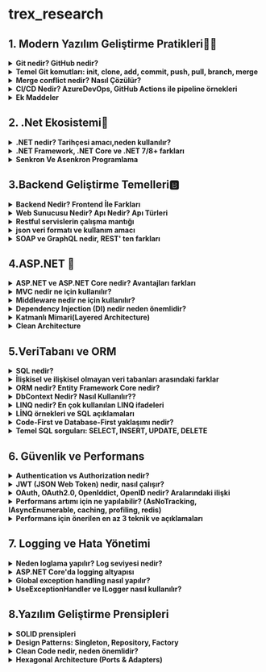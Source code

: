 # trex_research
## 1. Modern Yazılım Geliştirme Pratikleri🤷‍♂️

<details>
<summary><strong>Git nedir? GitHub nedir?<strong></summary>

* Git, yazılım geliştirmede kod değişikliklerini kaydeden ve yöneten bir versiyon kontrol sistemidir.  
* Kod üzerinde yapılan her değişiklik bir sürüm olarak saklanır.  
* Aynı proje üzerinde birden fazla kişinin çakışmadan çalışmasına olanak sağlar.  
* Geçmişte yapılan değişikliklere geri dönüp bakılabilir.  

---

* GitHub ise Git altyapısını kullanarak projelerin internet üzerinde tutulduğu bulut tabanlı bir platformdur.  
* Ekip çalışmasını kolaylaştırmak için issue (sorun takibi), pull request (kod katkısı), GitHub Actions (otomasyon) gibi araçlar sunar.  
* Açık kaynak projelerin paylaşımı için en çok kullanılan platformlardan biridir.  

</details>

<details>
<summary><strong>Temel Git komutları: init, clone, add, commit, push, pull, branch, merge<strong></summary>

* `git init` → Yeni bir Git deposu başlatır. ***Örnek*** = `O klasörde .git adında gizli bir klasör oluşur → bu klasör Git’in tüm geçmişi, ayarları ve sürüm kontrol bilgilerini saklar.`
* `git clone` → Var olan bir depoyu bilgisayarına indirir. ***Örnek*** = https://github.com/kullanici/proje.git 
* `git add` → Dosyaları commit için hazırlar.***Örnek*** = `git add index.html`
* `git commit` → Yapılan değişiklikleri kaydeder. ***Örnek*** = `git commit -m "Ana sayfa güncellendi`
* `git push` → Kaydedilen değişiklikleri uzak depoya gönderir. ***Örnek*** = `git push origin main`
* `git pull` → Uzak depodaki son değişiklikleri indirir. ***Örnek*** = `git pull origin main`
* `git branch` → Yeni bir dal (branch) oluşturur. ***Örnek*** = `git branch yeni-ozellik`
* `git merge` → Farklı dalları birleştirir. ***Örnek*** = `git merge yeni-ozellik`

</details>

<details>
<summary><strong>Merge conflict nedir? Nasıl Çözülür?<strong></summary>
  <br>
 Merge conflict, Git’te iki farklı dalda (branch) aynı dosyanın aynı kısmında farklı değişiklikler yapılınca ortaya çıkan çakışmadır.

Git, hangi değişikliğin geçerli olacağına otomatik karar veremez.

Bu yüzden kullanıcıya sorar: “Hangi değişikliği istiyorsun?”

Kısaca:

“İki kişi aynı yerde farklı şeyler yazdı, Git karıştı, sen karar ver!”
<br>

---

 <br>
 Merge Conflict Nasıl Çözülür?

1.Çatışan dosyayı açmak: Git, hangi dosyada çatışma olduğunu gösterir.

2.Değişiklikleri incelemek: Hangi değişikliğin kalacağını veya iki değişikliği birleştirip bir çözüm oluşturacağını seçersin.

3.Değişikliği kaydetmek ve bildir: Çatışmayı çözdükten sonra Git’e bu dosyanın artık hazır olduğunu bildirmek için commit yapılır.

---

</details>


<details>
<summary>CI/CD Nedir? AzureDevOps, GitHub Actions ile pipeline örnekleri</summary>
   <br>
CI/CD, yazılım geliştirme sürecinde otomasyon ve sürekli teslim sağlayan bir yaklaşımdır. İngilizce açılımı:

 <br>

***CI (Continuous Integration) → Sürekli Entegrasyon***

***CD (Continuous Delivery / Continuous Deployment) → Sürekli Teslim / Sürekli Yayın***

Kısaca, yazılımın daha hızlı, güvenli ve hatasız geliştirilmesini sağlayan yöntemdir.
<br>
<br>

---

***CI – Continuous Integration (Sürekli Entegrasyon)***

Geliştiriciler, yaptıkları değişiklikleri sıklıkla ortak koda (main branch) entegre eder.

Her entegrasyon otomatik olarak test edilir, böylece hatalar erken yakalanır.

Amaç: Kodun her zaman çalışır durumda olmasını sağlamak.

Örnek:
Birden fazla kişi aynı projede çalışıyor. Herkes kendi değişikliklerini sık sık ana koda ekliyor ve sistem otomatik olarak test ediyor. Böylece büyük bir hata oluşmadan önlem alınabiliyor.
<br>
<br>


---

***CD – Continuous Delivery / Deployment (Sürekli Teslim / Yayın)***

Continuous Delivery (Sürekli Teslim): Kod değişiklikleri testlerden geçtikten sonra her an yayına alınabilir hâle getirilir. Ama yayın manuel olabilir.

Continuous Deployment (Sürekli Yayın): Kod değişiklikleri testleri geçtikten sonra otomatik olarak canlıya çıkar.

Örnek:
Testleri geçen bir özellik, insan müdahalesi olmadan direkt kullanıcıya sunulabilir.
<br>
<br>

---

***CI/CD’nin Avantajları***

1.Hızlı geri bildirim: Hatalar erken bulunur.

2.Daha güvenli kod: Testler sürekli çalışır.

3.Hızlı teslim: Yeni özellikler ve düzeltmeler kullanıcıya çabuk ulaşır.

4.İnsan hatasını azaltır: Otomasyon sayesinde manuel hatalar azalır.
<br>


---


📌**Azure DevOps Pipeline Örneği**
 ```
name: Python CI/CD

# 1. Tetikleyici (Trigger)
on:
  push:
    branches: [ main ]       # main branch’e push olunca tetiklenir
  pull_request:
    branches: [ main ]       # Pull request açıldığında da tetiklenir

jobs:
  build-and-deploy:
    runs-on: ubuntu-latest    # 2. Hangi işletim sistemi üzerinde çalışacak

    steps:
    # 3. Repo kodunu çek
    - uses: actions/checkout@v3
      name: Step 1: Checkout code
      # Ne yapıyor: Repository’deki kodu pipeline ortamına kopyalar

    # 4. Python kurulumu
    - name: Step 2: Setup Python
      uses: actions/setup-python@v4
      with:
        python-version: '3.x'
      # Ne yapıyor: Pipeline ortamına Python 3.x kurar

    # 5. Bağımlılıkları yükleme
    - name: Step 3: Install dependencies
      run: pip install -r requirements.txt
      # Ne yapıyor: Projenin çalışması için gerekli kütüphaneleri yükler

    # 6. Testleri çalıştır
    - name: Step 4: Run tests
      run: pytest
      # Ne yapıyor: Kodun düzgün çalışıp çalışmadığını kontrol etmek için testleri çalıştırır (CI adımı)

    # 7. Deploy
    - name: Step 5: Deploy to server
      run: |
        scp -r ./app user@server:/var/www/app
        ssh user@server 'systemctl restart app'
      # Ne yapıyor: Testler başarılıysa kodu uzak sunucuya kopyalar ve uygulamayı restart eder (CD adımı)

```

🔑 Açıklama

* trigger → `Pipeline’ın hangi branch için çalışacağını belirler.`

* pool → `Build ajanını seçer (Linux, Windows veya macOS).`

* UseDotNet@2 → `İstenilen .NET SDK sürümünü indirir.`

* dotnet restore / build / test → `CI aşamaları.`

* dotnet publish → `Deploy edilebilir paket üretir.`

* PublishBuildArtifacts → `Bu paketi artifact olarak kaydeder, release pipeline’da kullanılabilir.`

---

📌**GitHub Actions Pipeline Örneği**
```
name: .NET CI/CD

on:
  push:
    branches: [ "main" ]   # main branch'e push olunca çalışır
  pull_request:
    branches: [ "main" ]   # PR açılınca da çalışır

jobs:
  build:
    runs-on: ubuntu-latest   # Çalışacağı ortam

    steps:
    - name: Checkout code
      uses: actions/checkout@v4   # Repo kodlarını indirir

    - name: Setup .NET
      uses: actions/setup-dotnet@v4
      with:
        dotnet-version: '8.0.x'   # .NET versiyonu

    - name: Restore dependencies
      run: dotnet restore

    - name: Build
      run: dotnet build --configuration Release --no-restore

    - name: Test
      run: dotnet test --no-build --verbosity normal

    - name: Publish
      run: dotnet publish -c Release -o ./publish

```

🔑 Açıklama

* on → `Pipeline’ın hangi durumlarda çalışacağını belirler (ör. push, pull request).`

* runs-on → `Build ortamı (ubuntu-latest, windows-latest, vs.).`

* actions/checkout → `GitHub reposundan kodları indirir.`

* actions/setup-dotnet → `İstediğin .NET SDK sürümünü kurar.`

* dotnet restore / build / test / publish → `CI/CD aşamaları.`
</details>


 <details>     
 
 <summary>Ek Maddeler</summary>
 
<br>  

**SDLC Aşamaları (Yazılım Geliştirme Yaşam Döngüsü)**

**Planlama (Planning)**

* Projenin amacı, kapsamı ve hedefleri belirlenir.

* Zaman, maliyet ve kaynak planlaması yapılır.

**Gereksinim Analizi (Requirement Analysis)**

* Kullanıcı ihtiyaçları toplanır.

* Fonksiyonel (ne yapacak) ve fonksiyonel olmayan (performans, güvenlik vb.) gereksinimler netleştirilir.

**Tasarım (Design)**

* Sistem mimarisi, veri tabanı ve arayüz tasarımı yapılır.

* Yüksek seviye (mimari) ve düşük seviye (detaylı) tasarım hazırlanır.

**Geliştirme (Implementation / Development)**

* Kodlama aşaması başlar.

* Takım üyeleri belirlenen tasarıma göre yazılımı geliştirir.

**Test (Testing / Verification)**

* Yazılım hatalara karşı test edilir.

* Birim testleri, entegrasyon testleri, sistem testleri ve kullanıcı kabul testleri yapılır.

**Dağıtım (Deployment)**

* Yazılım canlı ortama alınır.

* Kullanıcıların erişimine açılır.

**Bakım (Maintenance / Support)**

* Hatalar düzeltilir, güncellemeler yapılır.

* Yeni ihtiyaçlara göre sistem geliştirilir.
  
**Metodolojiler** Ⓜ️

Agile → Esnek, hızlı geri bildirim.

Scrum → Sprint (2-4 hafta), roller (PO, SM, Dev Team).

Kanban → İş akışı panosu (To Do → Doing → Done).


 </details>

 ## 2. .Net Ekosistemi🌁
 <details>

<summary><strong>.NET nedir? Tarihçesi amacı,neden kullanılır?<strong></summary>



**.NET Nedir?**

.NET, Microsoft tarafından geliştirilen, farklı platformlarda (Windows, Linux, macOS) çalışan uygulama geliştirme platformudur.

Web, masaüstü, mobil, oyun, IoT ve bulut uygulamaları geliştirmek için kullanılabilir.

C#, F#, VB.NET gibi dilleri destekler.

İçinde CLR (Common Language Runtime) adlı bir çalışma zamanı bulunur → bu sayede kodlar güvenli, hızlı ve yönetilebilir şekilde çalışır.

<hr>

**Tarihçesi**

2002: İlk kez .NET Framework 1.0 yayımlandı. Sadece Windows üzerinde çalışıyordu.

2016: Microsoft, .NET Core’u çıkardı → açık kaynak ve cross-platform oldu.

2020: .NET 5 yayımlandı → Framework ve Core birleşti. Artık sadece “.NET” olarak adlandırılıyor.

Günümüz: En güncel sürüm .NET 8 (LTS), performans ve platform desteği çok gelişmiş durumda.

<hr>

**Amacı**

Yazılım geliştirmeyi kolaylaştırmak,

Farklı cihaz ve platformlarda ortak bir yapı sağlamak,

Performanslı, güvenli ve ölçeklenebilir uygulamalar geliştirmeyi mümkün kılmak.

<hr>

**Neden Kullanılır?**

 Çapraz platform: Windows, Linux, macOS’ta çalışır.<br>
 Çok amaçlı: Web (ASP.NET), masaüstü (WPF, WinForms), mobil (.NET MAUI, Xamarin), oyun (Unity), bulut (Azure) gibi birçok alanda kullanılabilir.<br>
 Açık kaynak ve güçlü topluluk desteği var.<br>
 Yüksek performans ve güvenlik sağlar.<br>
 Düzenli olarak güncellenir, Microsoft ve açık kaynak topluluk tarafından desteklenir.<br>
</details>

  <details>

<summary><strong>.NET Framework, .NET Core ve .NET 7/8+ farkları<strong></summary>

<img width="1793" height="980" alt="3103b3d4-4683-4e3c-9dbf-8854276eac22" src="https://github.com/user-attachments/assets/610d3e75-a682-4eb4-bb24-608392d070f5" />
</details>
<details>

<summary><strong>Senkron Ve Asenkron Programlama<strong></summary>

<br>

## 💻Senkron Programlama Nedir:
- Senkron programlama, işlemlerin ardışık olarak yürütüldüğü programlama modelidir. Bir görev tamamlanmadan diğerine geçilmez; bu nedenle işlem sırası nettir ancak uzun süren işlemler tüm süreci yavaşlatabilir.



## Günlük Hayattan Benzetmeler:

- Sırada beklemek → Kasada bir müşteri işini bitirmeden diğerine geçilmez.

- Telefon görüşmesi → Karşı taraf konuşmayı bitirmeden sen konuşamazsın.


## 💻Senkron Python Örneği:
```
print("Dosya okunuyor...")
data = open("veri.txt").read()   # Bu işlem bitene kadar beklenir
print("Dosya okundu:", data)
```
## Artı/Eksi Yönleri:

- Kod Akışı Basittir. Takip etmesi kolaydır.
- Uzun süren işlemler(dosya okuma API çağrısı tüm süreci bloke eder).

<hr>

## 👨‍💻Asenkron Programlama Nedir:

- Asenkron programlama, işlemlerin eşzamanlı olarak yürütülmesine izin veren bir modeldir. Bir görev tamamlanana kadar diğerleri beklemek zorunda değildir; uzun süren işlemler arka planda devam ederken program diğer işlere geçebilir.

## Günlük Hayattan Benzetmeler

- Restoranda sipariş vermek → Garson siparişini alır, mutfağa iletir ve senin yemeğini beklemeden başka müşterilerle ilgilenir.

- Mesajlaşma uygulaması → Mesaj gönderilirken internet yavaş olsa bile uygulama donmaz, sen başka mesajlar yazabilirsin.


## 👨‍💻Asenkron Python Örneği:
```
import asyncio

async def islem():
    print("İşlem başladı...")
    await asyncio.sleep(2)   # 2 saniyelik bekleme (bloklamaz)
    print("İşlem bitti!")

async def main():
    await asyncio.gather(islem(), islem())  # İki işlem paralel yürür

asyncio.run(main())
```


## C#’ta Arrow Function (=>) İfadesi:

- C#’ta => ifadesi lambda expression (lambda ifadeleri) için kullanılır.


**1.Kısa Fonksiyon Yazımı**
- Normal metod tanımlarına göre çok daha kısa ve okunabilir fonksiyonlar yazmayı sağlar.
- Örn:
 ```
- Func<int, int> kare = x => x * x;
```


**2.Anonim Fonksiyonlar**
  - İsmi olmayan, tek satırlık fonksiyonlar oluşturmak için kullanılır.
  - Event, delegate veya LINQ işlemlerinde sık kullanılır.

**3.LINQ Sorgularında Kullanımı**
  - Veri filtreleme, sıralama, seçim işlemlerinde pratik yazım sağlar.
  - Örn:
```
var ciftSayilar = sayilar.Where(x => x % 2 == 0);
```
  
**4.Expression-bodied Members (C# 6.0 ve sonrası)**

  - Property, metod veya constructor’larda tek satırlık gövde tanımı yapılabilir.
  - Örn:
```
public string Name { get; set; }
public override string ToString() => $"Name: {Name}";
```

**5.Okunabilirlik ve Modern Syntax**

  - Kodun daha az satırla yazılmasını ve daha temiz görünmesini sağlar.
  - Geleneksel anonim metod yazımına kıyasla daha derli toplu bir alternatiftir.
</details>

## 3.Backend Geliştirme Temelleri🅱️

<details>
<summary><strong>Backend Nedir? Frontend İle Farkları<strong></summary>
  
<br>

**Backend Nedir?**
  - Backend, bir uygulamanın arka planda çalışan kısmıdır. Kullanıcının doğrudan görmediği, ama uygulamanın çalışmasını sağlayan veritabanı yönetimi, iş mantığı, API geliştirme, kimlik doğrulama gibi süreçleri içerir.

**Örnek:**
  - Bir e-ticaret sitesinde ürün siparişi verdiğinde, siparişin veritabanına kaydedilmesi, stok kontrolü yapılması ve ödeme işlemlerinin gerçekleşmesi backend tarafından yönetilir.


<hr>

**Frontend Nedir?**
  - Frontend, kullanıcının doğrudan etkileşimde bulunduğu kısımdır. Web sayfasının tasarımı, butonlar, formlar, yazılar, görseller ve kullanıcı deneyimi (UI/UX) frontend tarafından sağlanır.


 **Örnek:**
  - Aynı e-ticaret sitesinde ürünlerin listelenmesi, sepet butonu, ödeme formu ve sipariş onay ekranı frontend’in işidir.

**🔄 Backend ve Frontend Farkları**

| Özellik            | Frontend                                   | Backend                                  |
|--------------------|--------------------------------------------|------------------------------------------|
| Kullanıcı ile İlişki | Doğrudan kullanıcının gördüğü arayüz      | Kullanıcının görmediği iş mantığı         |
| Teknolojiler       | HTML, CSS, JavaScript, React, Angular      | C#, Java, Python, Node.js, SQL            |
| Görev              | Görsellik, kullanıcı etkileşimi            | Veri işleme, API, güvenlik, mantık        |
| Örnek              | “Sepete Ekle” butonunun görünümü           | “Sepete Ekle” isteğinin veritabanına kaydı |

</details>

<details>
<summary><strong>Web Sunucusu Nedir? Apı Nedir? Apı Türleri<strong></summary>

<br>

## Web Sunucusu Nedir?
  - Web sunucusu, internet üzerinden gelen HTTP/HTTPS isteklerini alan ve bu isteklere karşılık web sayfaları veya veri gönderen bir yazılım veya donanımdır.


**Kısaca:**

   - Tarayıcı (frontend) bir istekte bulunur.
   - Web sunucusu (backend) isteği alır.
   - İlgili dosyayı veya veriyi tarayıcıya geri gönderir.

**Örnekler:**

  - Apache, Nginx, Microsoft IIS
  - Node.js ile yazılmış Express sunucusu

**Önemli Noktalar:**
  - Web sunucuları sadece statik dosya gönderebilir (HTML, CSS, JS) veya dinamik içerik üretebilir (PHP, Node.js, Python).
  - Backend ile birlikte çalışarak veri tabanından veri çekip kullanıcıya sunabilir.
  - Güvenlik, performans ve erişilebilirlik açısından kritik rol oynar.

<hr>

## API Nedir?
  - API (Application Programming Interface / Uygulama Programlama Arayüzü), iki yazılımın birbiriyle iletişim kurmasını sağlayan bir köprüdür.


**Kısaca:**

   - Bir uygulama başka bir uygulamadan veri almak veya işlem yapmak isterse API kullanır.
   - API, hangi verilerin alınabileceğini, hangi işlemlerin yapılabileceğini standart bir şekilde belirtir.


**Örnekler:**

  - Twitter API → Tweet atma, okuma işlemleri
  - Google Maps API → Harita ve konum verisi alma
  - REST API → Web üzerinden veri alışverişi (JSON formatında)

**Önemli Noktalar:**
  - API, genellikle web sunucuları üzerinden çalışır.
  - Frontend ve backend arasındaki iletişimi sağlar.
  - Modern yazılım geliştirmede veri paylaşımı ve entegrasyon için çok önemlidir.

## API Türleri

1. **REST API**  
   - HTTP protokolü üzerinden çalışır.  
   - JSON veya XML ile veri gönderir/alır.  
   - Basit ve yaygın olarak kullanılır.  

2. **SOAP API**  
   - XML tabanlıdır.  
   - Daha katı kurallar ve güvenlik özellikleri vardır.  
   - Kurumsal sistemlerde sık kullanılır.  

3. **GraphQL API**  
   - Tek bir endpoint üzerinden ihtiyacınız olan veriyi seçerek almanızı sağlar.  
   - Daha esnek ve veri israfını önler.  

4. **WebSocket API**  
   - Sürekli bağlantı sağlar, gerçek zamanlı veri iletimi için kullanılır.  
   - Örn: Chat uygulamaları, canlı bildirimler.
  

## HTTP Nedir?

**HTTP (HyperText Transfer Protocol / HiperMetin Transfer Protokolü)**, web tarayıcıları ile web sunucuları arasında **veri alışverişini sağlayan protokoldür**.  
Kısaca, biz tarayıcıda bir siteyi açtığımızda veya bir API isteği gönderdiğimizde, bu iletişim HTTP üzerinden gerçekleşir.  

### Temel Özellikleri:
- **İsteğe Dayalı (Request-Response) Yapı:**  
  Tarayıcı veya başka bir istemci, sunucuya bir istekte bulunur (request). Sunucu da buna karşılık bir yanıt (response) döner.  
- **Stateless (Durumsuz) Protokol:**  
  Her HTTP isteği bağımsızdır. Sunucu, önceki istekleri hatırlamaz. Durum bilgisi gerekiyorsa, genellikle **çerez (cookie) veya token** kullanılır.  
- **Metin Tabanlıdır:**  
  HTTP mesajları kolay okunabilir metin formatındadır, bu da debug ve geliştirmeyi kolaylaştırır.


 ### HTTP Metodları:
HTTP ile hangi işlemi yapmak istediğimizi belirten bazı temel metodlar vardır:  
- **GET:** Sunucudan veri almak için kullanılır.  
- **POST:** Sunucuya veri göndermek için kullanılır.  
- **PUT:** Sunucudaki mevcut veriyi güncellemek için kullanılır.  
- **DELETE:** Sunucudaki veriyi silmek için kullanılır.  
- **PATCH:** Verinin sadece belirli bir kısmını güncellemek için kullanılır.



```http
# GET - Tüm kullanıcıları al
GET /users HTTP/1.1
Host: www.ornekapi.com

# POST - Yeni kullanıcı ekle
POST /users HTTP/1.1
Host: www.ornekapi.com
Content-Type: application/json

{
  "username": "emir",
  "age": 16
}

# PUT - Mevcut kullanıcıyı tamamen güncelle
PUT /users/2 HTTP/1.1
Host: www.ornekapi.com
Content-Type: application/json

{
  "username": "emir_ulgu",
  "age": 17
}

# PATCH - Kullanıcının sadece bir alanını güncelle
PATCH /users/2 HTTP/1.1
Host: www.ornekapi.com
Content-Type: application/json

{
  "age": 17
}

# DELETE - Kullanıcıyı sil
DELETE /users/2 HTTP/1.1
Host: www.ornekapi.com
```
</details>


<details>
<summary><strong>Restful servislerin çalışma mantığı<strong></summary>

## Restful Nedir
- RESTful, internet üzerinden veri alışverişi yapan servislerin bir standart ve düzeni
- Web siteleri veya uygulamalar veri almak/veri göndermek ister.
- RESTful servisler, bunu belirli kurallara göre yapar.
- Bu kurallara uyan servisler “RESTful” olarak adlandırılır.


### Çalışma Mantığı:

- **İstemci : kısaca kullanıcya hizmet verir ve veri gösterir işlem yapmaz sadece sunucuda olan veriyi kullanıcıya gösterrir. Web tarayıcısı, mobil uygulama veya başka bir servis olabilir. Örnek olarak Google,Firefox Mobil olarak ise IOS,Android örnek gösterilebilir. Sunucu değişse bile istemci sorunsuz çalışır**

- **Sunucu : Veriyi saklar işler ve istemciye kullanıcıya sunması için ayarlar iş mantığı ve veri yönetiminden sorumludur İstemci bir konuda veri istediğinde ona sunmakla görevli olandır Sunucu DB'den gerekli veriyi çeker ve kullanıcıya gösterir**

- **HTTP Çalışması : RESTful servislerde istemci ile sunucu arasındaki iletişim HTTP üzerinden olur bu yüzden HTTP çok önemli bir rol alır. İlk adım olarak istemci isteği oluşturur ardından URL belirlenir hangi kaynağa erişmek istediğini belirler HTTP metodu ne yapmak istediğini belirtir (GET,POST,DELETE,PUT) İkinci Adımda sunucu isteği alır ve yorumlar URL ve HTTP metoduna göre hangi kaynak olacağının hedefini belirler gerekirse DB'ye erişir veya iş mantığını çalıştırır Üçüncü Adımda ise sunucu reponse(yanıtı) gönderir Örn: HTTP statü kodu vs..**

- **DİPNOT : RESTful servisler stateless çalışır. Her HTTP isteği bağımsızdır, sunucu önceki isteği hatırlamaz. Yani Sunucu, istemcinin daha önce ne yaptığını bilmez; gerekli tüm bilgiyi her istekte istemci gönderir. HTTP isteği sunucuya "Ben bunu yapmak istiyorum." demesidir ancak Stateless sunucu öncekileri hatırlamaz her istek bağımsızdır**

</details>


<details>
<summary><strong>json veri formatı ve kullanım amacı<strong></summary>

## Json veri formatı nedir?

- JSON (JavaScript Object Notation), verileri düz metin olarak saklayan ve paylaşan bir formattır.
- İnsan tarafından okunabilir, bilgisayar tarafından kolay işlenebilir.
- Web uygulamaları, API’ler ve sunucular arasında veri alışverişi yapmak için sık kullanılır.

## Örnek Json:
```
{
  "id": 1,
  "username": "emir",
  "age": 16,
  "isStudent": true,
  "hobbies": ["yazılım", "futbol", "müzik"]
}
```
## Kullanım Alanları
- Web API’leri ile veri göndermek ve almak
- JavaScript uygulamalarında veri depolamak
- Sunucular ve istemciler arasında iletişim

</details>


<details>
<summary><strong>SOAP ve GraphQL nedir, REST' ten farkları<strong></summary>


### 1. SOAP (Simple Object Access Protocol)
- XML tabanlı bir web servis protokolüdür.  
- Çok katı kurallara sahiptir, güvenlik özellikleri güçlüdür.  
- Daha çok kurumsal sistemlerde (banka, sigorta vb.) tercih edilir.  
- Ağır çalışır ve modern web uygulamalarında az kullanılır.  

### 2. REST (Representational State Transfer)
- HTTP üzerinden çalışan en yaygın web servis mimarisi.  
- Veri genellikle JSON formatında gönderilir/alınır.  
- Basit, hızlı ve hafif yapısıyla modern web uygulamalarında en çok tercih edilen yöntemdir.  
- Stateless (durumsuz) çalışır, her istek bağımsızdır.  

### 3. GraphQL
- Facebook tarafından geliştirilmiş modern API sorgulama dilidir.  
- Tek endpoint üzerinden çalışır.  
- İstemci sadece ihtiyaç duyduğu veriyi alır (over-fetching ve under-fetching sorunlarını çözer).  
- REST’ten daha esnek ama öğrenmesi biraz daha zordur.  

---


### Önemli Farklar

| Özellik          | SOAP                      | REST                          | GraphQL                          |
|------------------|---------------------------|-------------------------------|-----------------------------------|
| Veri Formatı     | XML                      | Genelde JSON (XML de olabilir)| JSON                             |
| Karmaşıklık      | Karmaşık                 | Basit                        | Orta                             |
| Kullanım Alanı   | Kurumsal sistemler        | Web/Mobil uygulamalar         | Modern web uygulamaları          |
| Esneklik         | Düşük                    | Orta                         | Yüksek (alan seçilebiliyor)      |
| Performans       | Daha yavaş               | Hızlı                        | Çok hızlı (gereksiz veri yok)    |

---

</details>

## 4.ASP.NET 🛜

<details>
<summary><strong>ASP.NET ve ASP.NET Core nedir? Avantajları farkları<strong></summary>


## ASP.NET ve ASP.NET Core Nedir? Avantajları ve Farkları

### ASP.NET Nedir?
- Microsoft tarafından geliştirilmiş **web uygulamaları geliştirme framework’üdür**.  
- .NET Framework üzerinde çalışır (Windows tabanlıdır).  
- Web Forms, MVC ve Web API gibi farklı geliştirme modelleri içerir.  
- 2000’li yıllardan itibaren yaygın olarak kullanılmıştır.  

**Avantajları:**
- Windows ortamı için güçlü destek  
- Visual Studio ile entegre çalışır  
- Geniş topluluk ve kütüphane desteği  

---

### ASP.NET Core Nedir?
- Microsoft’un 2016’da çıkardığı **modern, açık kaynaklı ve cross-platform** framework’tür.  
- .NET Core üzerine inşa edilmiştir.  
- Hem Windows, hem Linux, hem de macOS üzerinde çalışabilir.  
- Yüksek performans, esneklik ve bulut odaklı projeler için geliştirilmiştir.  

**Avantajları:**
- Cross-platform (Windows, Linux, macOS) desteği  
- Daha hafif ve yüksek performanslı  
- Modern mimari (Dependency Injection, Middleware)  
- Açık kaynak (GitHub üzerinden geliştiriliyor)  
- Mikroservis ve bulut tabanlı sistemlere uygun  

---

### ASP.NET vs ASP.NET Core Farkları

| Özellik              | ASP.NET (Framework)             | ASP.NET Core                      |
|----------------------|---------------------------------|-----------------------------------|
| **Çalışma Ortamı**   | Sadece Windows                  | Windows, Linux, macOS (cross-platform) |
| **Performans**       | Daha yavaş                      | Daha hızlı ve optimize            |
| **Açık Kaynak**      | Hayır                           | Evet                              |
| **Modüler Yapı**     | Monolitik (büyük yapı)          | Modüler (middleware tabanlı)      |
| **Bulut Desteği**    | Kısıtlı                         | Bulut ve mikroservis dostu        |
| **Geliştirme Modeli**| Web Forms, MVC, Web API         | MVC, Razor Pages, Blazor, Minimal API |

---

</details>

<details>
<summary><strong>MVC nedir ne için kullanılır?<strong></summary>


**MVC (Model - View - Controller)**, yazılım geliştirmede kullanılan bir **mimari desendir**.  
Amaç: **Uygulamayı farklı katmanlara ayırarak daha düzenli, esnek ve bakımı kolay hale getirmek.**

### Katmanlar:
1. **Model (M):**
 - Uygulamanın **veri ve iş mantığını** içerir.
- Veritabanı ile iletişimi sağlar.
- Örn: Kullanıcı bilgilerini saklayan `User` sınıfı.

2. **View (V):**
- Kullanıcıya gösterilen **arayüz kısmıdır**.
- HTML, CSS, JavaScript veya Razor sayfaları olabilir.
- Örn: Kullanıcının profil sayfası.

3. **Controller (C):**
- Kullanıcıdan gelen isteği alır, gerekli işlemleri yapar ve sonucu View’a gönderir.
- Örn: `UserController` → kullanıcı bilgilerini alıp View’a yollar.

---

### MVC’nin Kullanım Amacı:
- Kodun **daha düzenli ve okunabilir** olmasını sağlar.  
- **Bakım ve geliştirmeyi kolaylaştırır.**  
- Takım çalışmasında kolaylık:  
- Backend geliştirici **Model** ile ilgilenir.  
- Frontend geliştirici **View** kısmını yapar.  
- Controller, bu ikisini birbirine bağlar.  

---

</details>

<details>
<summary><strong>Middleware nedir ne için kullanılır?<strong></summary>

## Middleware Nedir? Ne İçin Kullanılır?

**Middleware**, ASP.NET Core uygulamalarında **HTTP isteklerini ve cevaplarını işleyen yazılım bileşenleridir**.  
Yani, **istemci (client) ile sunucu (server) arasındaki istek/cevap akışını yöneten küçük parçalar**dır.

---

### Ne İçin Kullanılır?
- Gelen istekleri kontrol etmek ve işlemek  
- Yanıtı (response) değiştirmek veya yönlendirmek  
- Hata yönetimi yapmak  
- Kimlik doğrulama (Authentication) ve yetkilendirme (Authorization) işlemleri  
- Loglama ve performans takibi  
- Statik dosya sunmak (CSS, JS, resimler vb.)  

---

### Çalışma Mantığı
Middleware bileşenleri **pipeline (boru hattı)** mantığıyla çalışır.  
- Her gelen istek sırasıyla middleware’lerden geçer.  
- Her middleware isteği işleyebilir, değiştirebilir veya bir sonrakine iletebilir.  
- Son middleware cevap (response) üretip geriye döner.  

---

### Basit Örnek (ASP.NET Core Program.cs)
```csharp
var builder = WebApplication.CreateBuilder(args);
var app = builder.Build();

// Middleware 1: Basit log
app.Use(async (context, next) =>
{
    Console.WriteLine("İstek geldi: " + context.Request.Path);
    await next.Invoke(); // bir sonraki middleware'e geç
});

// Middleware 2: Statik dosyalar
app.UseStaticFiles();

// Middleware 3: Routing
app.MapGet("/", () => "Merhaba Middleware!");

app.Run();
```

</details>

<details>
<summary><strong>Dependency Injection (DI) nedir neden önemlidir?<strong></summary>

## Dependency Injection (DI) Nedir? Neden Önemlidir?

**Dependency Injection (Bağımlılık Enjeksiyonu)**, yazılım geliştirmede kullanılan bir tasarım desenidir.  
Amaç: Sınıfların birbirine olan **bağımlılığını azaltmak** ve **esneklik, test edilebilirlik** sağlamaktır.  

---

### Neden Önemlidir?
- Kodun **daha esnek** ve **bakımı kolay** olur.  
- Sınıflar birbirine sıkı sıkıya bağlı olmaz (**loosely coupled**).  
- Mock nesnelerle **kolay test yapılabilir**.  
- Gereksiz kod tekrarını önler.  

---

## Dependency Injection (Doğru Kullanım Örneği)

```csharp
// Interface
public interface IUserRepository
{
    string GetUserById(int id);
}

// Concrete class
public class UserRepository : IUserRepository
{
    public string GetUserById(int id) => "Kullanıcı: Bayram";
}

// Service (DI ile bağımlılık azaltıldı)
public class UserService
{
    private readonly IUserRepository _repo;

    public UserService(IUserRepository repo)
    {
        _repo = repo; // dışarıdan enjekte edildi
    }

    public void GetUser()
    {
        Console.WriteLine(_repo.GetUserById(1));
    }
}

// Program.cs (ASP.NET Core DI Container)
var builder = WebApplication.CreateBuilder(args);

// Bağımlılıkları kaydet
builder.Services.AddScoped<IUserRepository, UserRepository>();
builder.Services.AddScoped<UserService>();

var app = builder.Build();

app.MapGet("/", (UserService userService) =>
{
    userService.GetUser();
    return "Çalıştı!";
});

app.Run();
```
</details>

<details>
<summary><strong>Katmanlı Mimari(Layered Architecture)<strong></summary>

<br>
 
**Katmanlı Mimari (Layered Architecture)**, uygulamayı farklı sorumluluklara ayırarak daha **düzenli, esnek ve bakımı kolay** hale getiren bir yazılım yaklaşımıdır.  

<br>

**En yaygın kullanılan 3 katman şunlardır:**

---

### 1. Presentation Layer (Sunum Katmanı)
- Kullanıcı ile doğrudan etkileşimde bulunan katmandır.  
- Web arayüzü (HTML, CSS, JS, Razor Pages, Blazor) veya mobil uygulama olabilir.  
- Kullanıcıdan gelen veriyi **Business Layer**’a gönderir, oradan gelen sonucu ekrana yansıtır.  

Örnek:  
- ASP.NET MVC Controller  
- Blazor / Razor Page  
- Angular, React, Vue arayüzü  

---

### 2. Business Layer (İş Katmanı)
- Uygulamanın **iş kurallarını ve mantığını** barındırır.  
- Sunum katmanından gelen verileri işler, doğrulamalar yapar, gerekirse Data Access katmanına iletir.  
- İş süreçlerinin merkezi burasıdır.  

Örnek:  
- Kullanıcı kayıt olurken şifre kontrolü  
- Ürün eklerken stok miktarını kontrol etmek  

---

### 3. Data Access Layer (Veri Erişim Katmanı)
- Veritabanı ile iletişimi sağlar.  
- CRUD (Create, Read, Update, Delete) işlemleri bu katmanda yapılır.  
- ORM (Entity Framework, Dapper) veya SQL sorguları kullanılır.  

Örnek:  
- `UserRepository` → veritabanından kullanıcı bilgilerini çeker  
- `ProductRepository` → ürünleri ekler, siler, günceller  

---

<img width="300" height="300" alt="ChatGPT Image 13 Eyl 2025 15_06_53" src="https://github.com/user-attachments/assets/159c0efb-b286-4cb1-9e2a-de4044e49be2" />

</details>

<details>
<summary><strong>Clean Architecture<strong></summary>



Bu katmanlar genellikle **Clean Architecture** veya **Onion Architecture** yaklaşımında kullanılır.  
Amaç: Uygulamayı bağımsız, esnek ve kolay test edilebilir hale getirmektir.  

---

### 1. Domain Layer (Alan Katmanı)
- Uygulamanın **kalbidir**.  
- İş kuralları, **entity**’ler ve domain servisleri burada bulunur.  
- Başka hiçbir katmana bağımlı değildir.  

Örn: `User`, `Product`, `Order` gibi entity sınıfları.  

---

### 2. Application Layer (Uygulama Katmanı)
- **Domain** katmanındaki kuralları kullanarak uygulamanın iş akışını yönetir.  
- **Use Case**’ler ve servisler burada bulunur.  
- Domain’e bağımlıdır ama Infrastructure’a bağımlı değildir.  

Örn: `"Kullanıcı kaydı oluştur",` `"Sipariş ver"` gibi senaryolar.  

---

### 3. Infrastructure Layer (Altyapı Katmanı)
- Veritabanı, dosya sistemi, üçüncü parti servisler gibi **teknik detayları** içerir.  
- **Data Access** (Repository), e-posta gönderimi, loglama gibi işlemler burada yapılır.  
- Application ve Domain katmanlarına hizmet eder.  

Örn: `Entity Framework, Dapper, SMTP, Redis, File Storage.`

---

### 4. API Layer (Sunum Katmanı)
- Dış dünya ile iletişim kurulan katmandır.  
- Kullanıcı veya istemcilerden gelen istekleri alır, **Application Layer**’a iletir.  
- ASP.NET Core Web API, GraphQL API, gRPC vb. olabilir.  

Örn: `UserController`, `ProductController`.  

---

<hr>


### Katmanlar Arası İlişki
- **API → Application → Domain → Infrastructure**  
- Dışarıdan içeriye bağımlılık vardır, iç katmanlar dış katmanlara bağımlı değildir.  

---



## Clean Architecture** prensiplerinden en önemlisi:  
**Bağımlılıklar her zaman dış katmanlardan iç katmanlara doğru akmalıdır.**  

---

### Ne Demek?
- İç katmanlar (**Domain, Application**) dış katmanlara bağımlı OLMAZ.  
- Dış katmanlar (**Infrastructure, API**) iç katmanlara bağımlıdır.  
- Böylece iş kuralları (Domain) **teknolojiden bağımsız** kalır.  

---

### Örnek
- **Yanlış:** Domain katmanı doğrudan Entity Framework’e (Infrastructure) bağımlı olursa → Veritabanı değiştiğinde Domain de değişir.  
- **Doğru:** Domain katmanı sadece **arayüz (interface)** tanımlar. Entity Framework veya başka bir veri kaynağı bu interface’i **Infrastructure** tarafında uygular.  

---

### Akış
- API → Application → Domain  
- Domain **bağımsız**dır, dış katmanlardan hiçbir şey bilmez.  
- Infrastructure, Domain ve Application tarafından tanımlanan interface’leri uygular.  

---

### Özet
- **Bağımlılıkların dışa akması ilkesi:** İç katmanlar dış katmanlara bağımlı değil, dış katmanlar iç katmanlara bağımlıdır.  
- Avantajları:  
  - İş kuralları korunur  
  - Teknolojiden bağımsız geliştirme  
  - Kolay test edilebilirlik
 
</details>

 
## 5.VeriTabanı ve ORM

<details>
<summary><strong>SQL nedir?<strong></summary>

## SQL nedir?
- SQL, ilişkisel veri tabanlarını yönetmek, SQL veri tabanları oluşturmak ve farklı işlevler gerçekleştirerek içlerindeki verileri manipüle etmek için standartlaştırılmış bir programlama dilidir.
- Hem veri tabanı yöneticileri hem de geliştiriciler SQL’i verileri manipüle etmek ve veri entegrasyon komut dosyaları yazmak için kullanır. Benzer şekilde, veri analistleri de ilişkisel bir veri tabanını derinlemesine analiz etmek için SQL kullanır.


**4 temel SQL sorgusuna örnek**
```
-- 1. SELECT → Veri listeleme
SELECT * FROM Customers;

-- 2. INSERT → Yeni veri ekleme
INSERT INTO Customers (Name, City) VALUES ('Eren', 'Zonguldak');

-- 3. UPDATE → Veri güncelleme
UPDATE Customers SET City = 'İstanbul' WHERE Name = 'Eren';

-- 4. DELETE → Veri silme
DELETE FROM Customers WHERE Name = 'Eren';
```

</details>

<details>
<summary><strong>İlişkisel ve ilişkisel olmayan veri tabanları arasındaki farklar<strong></summary>


### 1. İlişkisel Veritabanı (RDBMS)
- Veriler **tablolar** halinde saklanır (satır ve sütun).  
- Tablolar arasında **ilişkiler (foreign key)** vardır.  
- **SQL dili** kullanılır.  
- Veriler tutarlı ve güvenilir şekilde yönetilir.  

**Örnekler:** MySQL, PostgreSQL, SQL Server, Oracle  

---

### 2. İlişkisel Olmayan Veritabanı (NoSQL)
- Veriler tablolar yerine farklı yapılarda saklanır:  
  - **Document** (JSON benzeri) → MongoDB  
  - **Key-Value** → Redis  
  - **Column-based** → Cassandra  
  - **Graph** → Neo4j  
- Esnek şema (schema-less) vardır.  
- Yüksek hız, esneklik ve ölçeklenebilirlik sunar.  

**Örnekler:** MongoDB, Redis, Cassandra, Neo4j  

---

### Temel Farklar

| Özellik              | İlişkisel Veritabanı (SQL) | İlişkisel Olmayan Veritabanı (NoSQL) |
|-----------------------|----------------------------|---------------------------------------|
| **Veri Yapısı**       | Tablo (rows, columns)      | JSON/Döküman, Key-Value, Graph, Column |
| **İlişkiler**         | Tablo ilişkileri (JOIN)    | Genelde yok, denormalize veri          |
| **Sorgu Dili**        | SQL                        | Kendi sorgu yapısı (ör. Mongo Query)  |
| **Şema (Schema)**     | Katı, önceden tanımlı      | Esnek, schema-less                     |
| **Ölçeklenebilirlik** | Dikey (vertical)           | Yatay (horizontal)                     |
| **Kullanım Alanı**    | Finans, ERP, CRM, geleneksel uygulamalar | Büyük veri, IoT, sosyal medya, gerçek zamanlı uygulamalar |

---

</details>

<details>
<summary><strong>ORM nedir? Entity Framework Core nedir?<strong></summary>


### ORM (Object Relational Mapping) Nedir?
- **ORM**, programlama dilindeki nesneler (class, object) ile **ilişkisel veritabanı tabloları** arasında köprü kuran bir tekniktir.  
- Yani, veritabanındaki tabloları **C# sınıfları**, satırları ise **nesneler** gibi kullanmamıza imkân tanır.  
- SQL sorgularını elle yazmak yerine, nesneler üzerinden veritabanı işlemleri yapılır.  

**Avantajları:**
- Daha az SQL kodu yazılır.  
- Kod daha okunabilir ve bakımı kolay olur.  
- Veritabanı bağımsızlığı sağlar (farklı veritabanlarıyla kullanılabilir).  
- Nesne yönelimli programlama ile uyumludur.  

---

### Entity Framework Core Nedir?
- **Entity Framework Core (EF Core)**, Microsoft tarafından geliştirilen bir **ORM aracıdır**.  
- ASP.NET Core projelerinde en çok kullanılan veri erişim teknolojisidir.  
- Farklı veritabanlarını (SQL Server, PostgreSQL, MySQL, SQLite, Oracle vb.) destekler.  
- Açık kaynaklı ve cross-platform çalışır.  

**Avantajları:**
- LINQ (Language Integrated Query) desteği ile SQL yazmadan sorgu yapılabilir.  
- Migration sistemi ile veritabanı tabloları otomatik yönetilebilir.  
- Kod-first veya database-first yaklaşımı kullanılabilir.  

---

</details>

<details>
<summary><strong>DbContext Nedir? Nasıl Kullanılır??<strong></summary>

### DbContext Nedir?
- **DbContext**, Entity Framework Core’da **veritabanı ile uygulama arasındaki köprü**dür.  
- Veritabanındaki tabloları, C# sınıfları (Entity) ile eşleştirir.  
- CRUD işlemleri (Create, Read, Update, Delete) için gerekli fonksiyonları sağlar.  
- EF Core’un en temel sınıfıdır, `Microsoft.EntityFrameworkCore` namespace’i içinde bulunur.  

---

## DbContext Kullanım Örneği

```
csharp
using Microsoft.EntityFrameworkCore;
using System;
using System.Linq;

// Entity (Tablo)
public class User
{
    public int Id { get; set; }
    public string Name { get; set; }
}

// DbContext
public class AppDbContext : DbContext
{
    public DbSet<User> Users { get; set; }

    protected override void OnConfiguring(DbContextOptionsBuilder optionsBuilder)
    {
        optionsBuilder.UseSqlServer("Server=.;Database=MyDb;Trusted_Connection=True;");
    }
}

class Program
{
    static void Main()
    {
        using var context = new AppDbContext();

        // Ekleme
        context.Users.Add(new User { Name = "Emir" });
        context.SaveChanges();

        // Okuma
        var users = context.Users.ToList();
        foreach (var user in users)
        {
            Console.WriteLine(user.Name);
        }
    }
}

```

</details>

<details>
<summary><strong>LINQ nedir? En çok kullanılan LINQ ifadeleri<strong></summary>

## LINQ Nedir?
- **LINQ (Language Integrated Query)**, .NET ortamında **veri kaynaklarını (koleksiyonlar, veritabanı, XML, vs.) sorgulamak için** kullanılan bir yapıdır.  
- SQL'e benzer şekilde çalışır ama **C# kodunun içine gömülü** halde yazılır.  
- Çalıştığı veri kaynakları: List, Array, Dictionary, Entity Framework, XML, JSON vb.  

---

## En Çok Kullanılan LINQ İfadeleri

```
csharp
using System;
using System.Collections.Generic;
using System.Linq;

class Program
{
    static void Main()
    {
        var numbers = new List<int> { 1, 2, 3, 4, 5, 6 };
        var names = new List<string> { "Ali", "Ayşe", "Emir" };

        // 1. Where (Filtreleme)
        var evenNumbers = numbers.Where(n => n % 2 == 0);
        Console.WriteLine("Where: " + string.Join(", ", evenNumbers)); // 2, 4, 6

        // 2. Select (Veri seçme/dönüştürme)
        var upperNames = names.Select(n => n.ToUpper());
        Console.WriteLine("Select: " + string.Join(", ", upperNames)); // ALI, AYŞE, EMIR

        // 3. OrderBy / OrderByDescending (Sıralama)
        var sorted = numbers.OrderBy(n => n);
        Console.WriteLine("OrderBy: " + string.Join(", ", sorted)); // 1, 2, 3, 4, 5, 6

        var sortedDesc = numbers.OrderByDescending(n => n);
        Console.WriteLine("OrderByDescending: " + string.Join(", ", sortedDesc)); // 6, 5, 4, 3, 2, 1

        // 4. First / FirstOrDefault
        Console.WriteLine("First: " + numbers.First());                 // 1
        Console.WriteLine("FirstOrDefault: " + numbers.FirstOrDefault()); // 1

        // 5. Any / All
        Console.WriteLine("Any > 3: " + numbers.Any(n => n > 3)); // True
        Console.WriteLine("All > 0: " + numbers.All(n => n > 0)); // True

        // 6. Count / Sum / Average / Max / Min
        Console.WriteLine("Count: " + numbers.Count());     // 6
        Console.WriteLine("Sum: " + numbers.Sum());         // 21
        Console.WriteLine("Average: " + numbers.Average()); // 3.5
        Console.WriteLine("Max: " + numbers.Max());         // 6
        Console.WriteLine("Min: " + numbers.Min());         // 1
    }
}
```
</details>

<details>
<summary><strong>LİNQ örnekleri ve SQL açıklamaları </strong> </summary>

## 1️⃣ LINQ Nedir?

LINQ (Language Integrated Query), C# ve .NET içinde veri sorgulamak için kullanılan bir kütüphanedir.  
Listeler, diziler, veritabanları ve XML üzerinde sorgular yazmayı kolaylaştırır.

---

## 2️⃣ LINQ Örnekleri (C#)

```csharp
using System;
using System.Collections.Generic;
using System.Linq;

class Program {
    static void Main() {
        List<int> numbers = new List<int> { 1, 2, 3, 4, 5, 6 };

        // 1. Where: 3'ten büyük sayıları filtrele
        var greaterThanThree = numbers.Where(n => n > 3);
        Console.WriteLine("Where Example: " + string.Join(",", greaterThanThree));

        // 2. Select: Tüm sayıları 2 ile çarp
        var multiplied = numbers.Select(n => n * 2);
        Console.WriteLine("Select Example: " + string.Join(",", multiplied));

        // 3. OrderBy: Sayıları küçükten büyüğe sırala
        var ordered = numbers.OrderBy(n => n);
        Console.WriteLine("OrderBy Example: " + string.Join(",", ordered));

        // 4. FirstOrDefault: İlk çift sayıyı al
        var firstEven = numbers.FirstOrDefault(n => n % 2 == 0);
        Console.WriteLine("FirstOrDefault Example: " + firstEven);
    }
}
```
### Sql Nedir?
- SQL (Structured Query Language), veritabanları üzerinde veri ekleme, silme, güncelleme ve sorgulama yapmak için kullanılan standart bir dildir.

### Temel Sql Sorguları

- 1. SELECT: Verileri çekmek için
```SELECT * FROM Users;```  

- 2. INSERT: Yeni veri eklemek için
```INSERT INTO Users (Name, Age) VALUES ('Emir', 16);```

- 3. UPDATE: Var olan veriyi güncellemek için
```UPDATE Users SET Age = 17 WHERE Name = 'Emir';```

- 4. DELETE: Veri silmek için
```DELETE FROM Users WHERE Name = 'Emir';```

</details>

<details>
<summary><strong>Code-First ve Database-First yaklaşımı nedir?</strong></summary>

### Code-First nedir?

Önce uygulamanın model sınıflarını (entity class) kod tarafında oluşturursunuz. EF bu sınıfları temel alarak veritabanını kendisi üretir ve migration ile güncelleyebilirsiniz. Veritabanı tasarımını geliştirici kontrol eder.
Genelde yeni projelerde veya veritabanı tasarımını sıfırdan yapmak istediğiniz durumlarda tercih edilir.

### Database-First nedir?

Önceden hazırlanmış bir veritabanınız vardır. EF bu veritabanındaki tabloları, alanları ve ilişkileri otomatik olarak class’lara dönüştürür (reverse engineering). Kod tarafında model oluşturma ihtiyacı azalır.
Mevcut bir veritabanını kullanan projelerde veya veritabanı tasarımının DBA tarafından yapıldığı durumlarda tercih edilir.

### Code-First vs DB-First karşılaştırması

| Özellik               | Code-First                          | Database-First                     |
|-----------------------|------------------------------------|-----------------------------------|
| Başlangıç Noktası      | Kod tarafında modeller oluşturulur | Mevcut veritabanı kullanılır       |
| Veritabanı Oluşturma   | EF modellerden veritabanı üretir   | EF veritabanından modeller üretir |
| Değişiklik Yönetimi    | Migration ile yönetilir            | DB’de manuel değişiklik gerekir    |
| Esneklik               | Geliştiriciye daha fazla esneklik  | Veritabanı tasarımına bağımlıdır   |
| Kullanım Senaryosu     | Yeni projelerde                   | Mevcut veritabanı olan projelerde |
 
</details>


<details>
<summary><strong>Temel SQL sorguları: SELECT, INSERT, UPDATE, DELETE</strong></summary>
  
### Temel SQL Sorguları:

### 1️ SELECT
- Veritabanından veri çekmek için kullanılır.

```sql
-- Tüm kullanıcıları çek
SELECT * FROM Users;

-- Sadece isim ve yaş alanlarını çek
SELECT Name, Age FROM Users;

-- Belirli koşula göre çek
SELECT * FROM Users WHERE Age > 18;
```
### 2 INSERT
- Veritabanına yeni veri eklemek için kullanılır.
```
-- Yeni kullanıcı ekle
INSERT INTO Users (Name, Age) VALUES ('Emir', 16);

-- Birden fazla veri ekleme
INSERT INTO Users (Name, Age) VALUES 
('Ali', 20),
('Ayşe', 22);
```
### 3 UPDATE
- Var olan veriyi güncellemek için kullanılır.
```
-- Kullanıcının yaşını güncelle
UPDATE Users
SET Age = 17
WHERE Name = 'Emir';

-- Tüm kullanıcıların yaşını +1 artır
UPDATE Users
SET Age = Age + 1;
```
### 4 DELETE
- Veritabanından veri silmek için kullanılır.
```
-- Belirli kullanıcıyı sil
DELETE FROM Users
WHERE Name = 'Emir';

-- Tüm kullanıcıları sil (dikkat!)
DELETE FROM Users;

```

  
</details>


## 6. Güvenlik ve Performans
<details>

  <summary><strong>Authentication vs Authorization nedir?</strong></summary>

  ### Authentication vs Authorization

| Özellik                  | Authentication                     | Authorization                       |
|---------------------------|-----------------------------------|------------------------------------|
| Tanım                     | Kullanıcının kimliğini doğrulama   | Kullanıcının yetkilerini kontrol etme |
| Soru                     | "Sen gerçekten bu kullanıcı mısın?" | "Bu kullanıcı ne yapabilir?"        |
| Ne zaman gerçekleşir      | Login sırasında                    | Login sonrası, erişim kontrolünde   |
| Veri kontrolü             | Kimlik bilgileri (şifre, token)   | Rol, izinler, yetkiler             |
| Örnek                    | Kullanıcı adı + şifre ile giriş    | Admin paneline erişim kontrolü     |

  
</details>

<details>
  <summary><strong>JWT (JSON Web Token) nedir, nasıl çalışır?</strong></summary>

  ## JWT (JSON Web Token) Nedir ve Nasıl Çalışır?

  - JWT, web uygulamalarında kullanıcı kimliğini doğrulamak ve veri taşımak için kullanılan, **JSON tabanlı, URL-safe (güvenli)** bir token formatıdır.  
    Özellikle **stateless authentication** (sunucuda oturum saklamadan doğrulama) için kullanılır.
---
# JWT Temel Yapısı:

1. **Header (Başlık)**
- Token türü ve imzalama algoritması belirtilir.

   ```
   json
   {
     "alg": "HS256",
     "typ": "JWT"
   }
   ```
 2. **Payload (Yük)**
 - Taşınacak bilgiler burada yer alır. Kullanıcı bilgileri, roller ve token geçerlilik süresi (expiration) bulunabilir.
 ```
{
  "userId": 123,
  "username": "emir",
  "exp": 1700000000
}
 ```
3. **Signature (İmza)**

- Header ve Payload base64 ile encode edilip, gizli anahtar ile imzalanır. Token’ın değiştirilmediğini garanti eder.

```
HMACSHA256(base64UrlEncode(header) + "." + base64UrlEncode(payload), secret)
```
</details>

<details>
  <summary><strong>OAuth, OAuth2.0, OpenIddict, OpenID nedir? Aralarındaki ilişki</strong></summary>

  # OAuth, OAuth2.0, OpenID, OpenIddict ve Aralarındaki İlişki

| Teknoloji / Protokol | Açıklama | Örnek Kullanım / Notlar |
|----------------------|----------|------------------------|
| **OAuth** | Açık bir yetkilendirme protokolüdür. Kullanıcı şifresini paylaşmadan, üçüncü taraf uygulamalara belirli kaynaklara erişim izni verir. | Örnek: Bir web uygulaması kullanıcının Google Drive dosyalarına erişim istiyor, ama kullanıcı şifresini paylaşmak zorunda değil. |
| **OAuth 2.0** | OAuth’un geliştirilmiş, modern versiyonudur. Daha güvenli ve esnek token bazlı yetkilendirme sağlar. Access token, refresh token gibi kavramları içerir. | Örnek: API erişimleri için Bearer Token kullanımı. Web uygulamaları, mobil uygulamalar veya servisler OAuth 2.0 ile kimlik doğrulama ve yetkilendirme yapar. |
| **OpenID** | Kimlik doğrulama (Authentication) protokolüdür. Kullanıcının kimliğini doğrulamak için kullanılır. OAuth ile birlikte çalışabilir. | Örnek: “Login with Google” veya “Login with Facebook” butonları OpenID Connect üzerinden kimlik doğrulama yapar. |
| **OpenID Connect (OIDC)** | OpenID + OAuth 2.0 birleşimi. Kimlik doğrulama ve yetkilendirme bir arada yapılabilir. | Örnek: Web uygulaması kullanıcıyı doğrulamak (ID Token) ve API erişim yetkisi vermek (Access Token) için OIDC kullanır. |
| **OpenIddict** | ASP.NET Core üzerinde OpenID Connect ve OAuth2.0 server implementasyonu sağlayan kütüphanedir. Kendi auth server’ını kolayca oluşturmanı sağlar. | Örnek: Kendi web API’n için OpenIddict kullanarak OAuth2.0 token endpoint’leri ve kullanıcı doğrulama mekanizması oluşturabilirsin. |

---
</details>
<details>
<summary><strong>Performans artımı için ne yapılabilir? (AsNoTracking, IAsyncEnumerable, caching, profiling, redis)</strong></summary>

<br>

- **AsNoTracking:** Sadece okuma, değişiklik takip yok → performans artışı. 
- **IAsyncEnumerable:** Büyük veri setlerinde bellek ve UI optimizasyonu.
- **Caching / Redis:** Sık kullanılan veri için hızlı erişim, DB yükünü azaltır.
- **Profiling:** Yavaş noktaları tespit edip optimize etmek.
-  **Redis** Dağıtık cache çözümü. Veritabanı yükünü azaltır, hızlı veri erişimi sağlar.

</details>

<details>
<summary><strong>Performans için önerilen en az 3 teknik ve açıklamaları</strong></summary>

# Performans Artışı İçin Önerilen Teknikler


***AsNoTracking***
- Veri sadece okunacaksa, değişiklik takibini kapatır. Bellek ve CPU kullanımını azaltır.

***IAsyncEnumerable***
- Büyük veri setlerini asenkron ve lazy olarak okumayı sağlar. Bellek tüketimini azaltır ve UI thread'i bloklamaz.

***Caching***
- Sık kullanılan verileri cache’de tutarak veritabanı sorgularını azaltır ve hızlı veri erişimi sağlar.


    
</details>



## 7. Logging ve Hata Yönetimi

<details>
  
<summary><strong>Neden loglama yapılır? Log seviyesi nedir?</strong></summary>

## Neden Loglama Yapılır?
- Uygulama çalışırken oluşan olayları kaydetmek için.  
- Hata ayıklama (debugging) ve sorun çözme amacıyla.  
- Performans takibi ve kullanıcı davranışlarını izlemek için.  
- Güvenlik ve denetim (audit) süreçlerinde kayıt tutmak için.

---

## Log Seviyesi Nedir?

- Log seviyesi, log mesajlarının önem derecesini belirler. Farklı seviyeler, hangi olayların loglanacağını kontrol etmeye yarar.  

| Seviye       | Açıklama |
|--------------|----------|
| **Trace**    | En ayrıntılı loglar. Genellikle uygulama akışını detaylı izlemek için kullanılır. |
| **Debug**    | Hata ayıklama ve geliştirme sürecinde kullanılır. Detaylı bilgi verir. |
| **Information / Info** | Normal operasyonel olaylar. Örn: Kullanıcı giriş yaptı. |
| **Warning**  | Uyarılar. Hata değil ama dikkat gerektiren durumlar. |
| **Error**    | Hatalar. Uygulamanın bazı bölümlerinde sorun oluştuğunu gösterir. |
| **Critical / Fatal** | Kritik hatalar. Uygulamanın çökmesine veya ciddi sorunlara yol açan durumlar. |

---

## Örnek (C# .NET Core)

```
csharp
using Microsoft.Extensions.Logging;

class Program
{
    static void Main()
    {
        using var loggerFactory = LoggerFactory.Create(builder =>
        {
            builder.AddConsole();
        });

        ILogger logger = loggerFactory.CreateLogger<Program>();

        logger.LogTrace("Trace log: detaylı bilgi");
        logger.LogDebug("Debug log: hata ayıklama bilgisi");
        logger.LogInformation("Info log: uygulama çalışıyor");
        logger.LogWarning("Warning log: dikkat gerektiren durum");
        logger.LogError("Error log: hata oluştu");
        logger.LogCritical("Critical log: kritik hata!");
    }
}
```
</details>

<details>

  <summary><strong>ASP.NET Core'da logging altyapısı</strong></summary>

  # ASP.NET Core Logging

- **Servis:** `ILogger<T>` kullanılır
- **Log Seviyeleri:** Trace < Debug < Information < Warning < Error < Critical
- **Sağlayıcılar:** Console, Debug, EventLog, File (Serilog/NLog)


 **Kullanım Örneği:**

```
csharp
app.MapGet("/", (ILogger<Program> logger) =>
{
    logger.LogInformation("Info log örneği");
    logger.LogWarning("Warning log örneği");
    logger.LogError("Error log örneği");
    return "Logging çalıştı!";
});

 ```
  
</details>

<details>
<summary><strong>Global exception handling nasıl yapılır?</strong></summary>

# ASP.NET Core Global Exception Handling

- Global exception handling, uygulamadaki tüm hataları merkezi bir yerde yakalamak ve yönetmek için kullanılır.  
- Bu sayede **her controller veya action içinde try-catch yazmaya gerek kalmaz**.

---

## 1️⃣ Middleware ile Global Exception Handling

```csharp
using Microsoft.AspNetCore.Builder;
using Microsoft.AspNetCore.Http;
using System.Net;
using System.Text.Json;

var builder = WebApplication.CreateBuilder(args);
var app = builder.Build();

// Global Exception Middleware
app.Use(async (context, next) =>
{
    try
    {
        await next();
    }
    catch (Exception ex)
    {
        context.Response.StatusCode = (int)HttpStatusCode.InternalServerError;
        context.Response.ContentType = "application/json";

        var response = new { message = ex.Message, status = context.Response.StatusCode };
        await context.Response.WriteAsync(JsonSerializer.Serialize(response));
    }
});

app.MapGet("/", () =>
{
    throw new Exception("Global exception örneği");
});

app.Run();
```

</details>

<details>
  
<summary><strong>UseExceptionHandler ve ILogger nasıl kullanılır?</strong></summary>

### UseExceptionHandler Nedir?
- **UseExceptionHandler:** Uygulamadaki tüm hataları merkezi bir noktada yakalayan middleware.

### ILogger Nedir?
- **ILogger:** Hata veya uygulama olaylarını loglamak için kullanılan arayüz.

## Kullanım Örneği

```
csharp
using Microsoft.AspNetCore.Builder;
using Microsoft.AspNetCore.Diagnostics;
using Microsoft.AspNetCore.Http;
using Microsoft.Extensions.Logging;
using System.Text.Json;

var builder = WebApplication.CreateBuilder(args);
var app = builder.Build();

// Global hata yakalama + loglama
app.UseExceptionHandler(errorApp =>
{
    errorApp.Run(async context =>
    {
        var logger = context.RequestServices.GetRequiredService<ILogger<Program>>();
        var exceptionFeature = context.Features.Get<IExceptionHandlerFeature>();

        if (exceptionFeature != null)
        {
            var ex = exceptionFeature.Error;

            // Hata loglama
            logger.LogError(ex, "Global hata yakalandı!");

            // Kullanıcıya JSON cevap
            context.Response.StatusCode = 500;
            context.Response.ContentType = "application/json";
            var response = new { message = ex.Message, status = context.Response.StatusCode };
            await context.Response.WriteAsync(JsonSerializer.Serialize(response));
        }
    });
});

// Test endpoint
app.MapGet("/", () => throw new Exception("Test hatası"));

app.Run();
```

</details>

## 8.Yazılım Geliştirme Prensipleri

<details>
<summary><strong>SOLID prensipleri</strong></summary>

## SOLID
- İyi tasarlanmış nesne yönelimli yazılım için 5 temel prensibi ifade eder.

## | S - Single Responsibility Principle (SRP) Tek Sorumluluk Prensibi: |
- Bir sınıfın yalnızca bir işi yapması ve yalnızca bir sorumluluğu olması gerekir.

<br>

***Örnek:***
```
class InvoicePrinter {
    public void Print(Invoice invoice) { /* yazdırma işlemi */ }
}
class InvoiceSaver {
    public void Save(Invoice invoice) { /* kaydetme işlemi */ }
}
```


## | O - Open/Closed Principle (OCP) Açık/Kapalı Prensibi: |
- Kod geliştirmeye açık, değişikliğe kapalı olmalıdır. Yani mevcut kodu bozmadan yeni özellik ekleyebilmeliyiz.

<br>

***Örnek:***
```
csharp
interface IShape { double Area(); }
class Circle : IShape { public double Area() => Math.PI * radius * radius; }
class Square : IShape { public double Area() => side * side; }
``` |
```


## | L – Liskov Substitution Principle (LSP) / Liskov Yerine Geçme Prensibi : |
- Türetilmiş sınıflar, temel sınıfın yerine geçebilir ve beklenmeyen hatalara yol açmamalıdır.

<br>

***Örnek:***
 ```
csharp
class Bird { public virtual void Fly() {} }
class Eagle : Bird { public override void Fly() { /* uçar */ } }
``` |
```


## | I – Interface Segregation Principle (ISP) / Arayüz Ayrımı Prensibi : |
- Küçük ve spesifik arayüzler kullan, istemci gereksiz metodlarla yüklenmesin.

<br>

***Örnek:***
 ```
csharp
interface IPrinter { void Print(); }
interface IScanner { void Scan(); }
class MultiFunctionPrinter : IPrinter, IScanner { /* hepsini uygular */ }
``` |
```


## |  D – Dependency Inversion Principle (DIP) / Bağımlılıkların Tersine Çevrilmesi : |
- Yüksek seviyeli modüller, düşük seviyeli modüllere bağımlı olmamalı, her ikisi de arayüzlere bağımlı olmalı.

<br>

***Örnek:***
 ```
csharp
interface IMessageSender { void Send(string msg); }
class EmailSender : IMessageSender { public void Send(string msg) { /* mail gönder */ } }
class Notification {
    private IMessageSender _sender;
    public Notification(IMessageSender sender) { _sender = sender; }
}
```








# Özet
- **S:** Tek sorumluluk  
- **O:** Açık-kapalı prensibi  
- **L:** Alt sınıf, üst sınıfın yerine geçebilir  
- **I:** Arayüzler küçük ve özelleşmiş olmalı  
- **D:** Yüksek seviye modüller abstraction üzerinden düşük seviye modüllerle iletişim kurmalı



</details>

<details>
<summary><strong>Design Patterns: Singleton, Repository, Factory</strong></summary>

## 1️⃣ Singleton Pattern
- Bir sınıftan yalnızca bir instance oluşturulmasını sağlamak ve global erişim noktası sunmak.

```
csharp
public class Singleton
{
    private static Singleton _instance;
    private static readonly object _lock = new object();

    private Singleton() { }

    public static Singleton Instance
    {
        get
        {
            lock (_lock)
            {
                if (_instance == null)
                    _instance = new Singleton();
                return _instance;
            }
        }
    }

    public void DoSomething()
    {
        Console.WriteLine("Singleton çalışıyor!");
    }
}
```


## 2️⃣ Repository Pattern
- Veritabanı işlemlerini soyutlamak, kodu daha test edilebilir ve yönetilebilir hâle getirmek.


```
public interface IProductRepository
{
    IEnumerable<Product> GetAll();
    Product GetById(int id);
    void Add(Product product);
}

public class ProductRepository : IProductRepository
{
    private readonly AppDbContext _context;
    public ProductRepository(AppDbContext context)
    {
        _context = context;
    }

    public IEnumerable<Product> GetAll() => _context.Products.ToList();
    public Product GetById(int id) => _context.Products.Find(id);
    public void Add(Product product) => _context.Products.Add(product);
}
```


## 3️⃣ Factory Pattern
- Nesne oluşturmayı merkezi bir noktadan yönetmek, istemcinin hangi sınıfı oluşturacağını bilmesini


```
public interface IShape { void Draw(); }

public class Circle : IShape
{
    public void Draw() => Console.WriteLine("Circle çizildi");
}

public class Square : IShape
{
    public void Draw() => Console.WriteLine("Square çizildi");
}

public class ShapeFactory
{
    public IShape GetShape(string shapeType)
    {
        return shapeType.ToLower() switch
        {
            "circle" => new Circle(),
            "square" => new Square(),
            _ => throw new ArgumentException("Bilinmeyen shape")
        };
    }
}
```


</details>
<details>
  <summary><strong>Clean Code nedir, neden önemlidir?</strong></summary>

  # Clean Code (Temiz Kod) - Nedir ve Neden Önemlidir?

| Konsept                | Açıklama | Örnek |
|------------------------|----------|-------|
| **Clean Code Nedir?**  | Kolay okunabilir, anlaşılabilir ve sürdürülebilir kod yazma prensibidir. | Kodun kendisi ne yaptığını anlatmalı, ekstra yorum gerektirmemeli |
| **Okunabilirlik**      | Kod başkaları veya gelecekteki sen tarafından kolayca anlaşılmalı. | `DateTime today = DateTime.Now; DateTime tomorrow = today.AddDays(1);` |
| **Anlaşılabilirlik**   | Fonksiyonlar ve sınıflar tek bir sorumluluğa sahip olmalı (SRP). | `void SaveToDatabase() { } void GenerateReport() { }` |
| **Sürdürülebilirlik**  | Kod değişikliğe açık olmalı, refactor kolay olmalı. | Küçük fonksiyonlar, modüler tasarım, anlamlı isimler |
| **Neden Önemli?**     | Hataları azaltır, takım çalışmasını kolaylaştırır, bakımı ve geliştirmeyi hızlandırır. | Temiz kod = daha az bug + hızlı geliştirme + kolay test |

<hr>


```
using System;

namespace CleanCodeExamples
{

    // Örnek sınıf
    class Program
    {
        static void Main(string[] args)
        {
            
            // Örnek 1: Anlamlı değişken ve fonksiyon isimleri
            
            
            // Kötü
            int d = DateTime.Now.Day;
            P();

            // Temiz
            int currentDay = DateTime.Now.Day;
            PrintInvoice();

            
            // Örnek 2: Tek sorumluluk (SRP) - Fonksiyonları bölmek
            
            
            Order order = new Order { Id = 1, Name = "Laptop" };

            // Kötü
            ProcessOrder(order);

            // Temiz
            SaveOrder(order);
            SendOrderEmail(order);
            GenerateOrderReport(order);
        }

        // Kötü örnek fonksiyon
        static void P()
        {
            Console.WriteLine("İşlem yapılıyor");
        }

        // Temiz örnek fonksiyon
        static void PrintInvoice()
        {
            Console.WriteLine("Fatura yazdırılıyor");
        }

        // Kötü örnek: tek fonksiyon birden fazla sorumluluk
        static void ProcessOrder(Order order)
        {
            SaveToDatabase(order);
            SendEmail(order);
            GenerateReport(order);
        }

        // Temiz örnek fonksiyonlar
        static void SaveOrder(Order order) { Console.WriteLine("DB kaydedildi"); }
        static void SendOrderEmail(Order order) { Console.WriteLine("Email gönderildi"); }
        static void GenerateOrderReport(Order order) { Console.WriteLine("Rapor oluşturuldu"); }

        // Yardımcı fonksiyonlar (kötü)
        static void SaveToDatabase(Order order) { }
        static void SendEmail(Order order) { }
        static void GenerateReport(Order order) { }
    }

    class Order
    {
        public int Id { get; set; }
        public string Name { get; set; }
    }
}
```



</details>

<details>

<summary><strong>Hexagonal Architecture (Ports & Adapters)</strong></summary>

| Konsept                | Açıklama | Örnek / Notlar |
|------------------------|----------|----------------|
| **Amaç**               | Uygulamanın çekirdeğini (core) dış bağımlılıklardan izole etmek. | Böylece domain logic bağımsız kalır, test ve bakım kolaylaşır. |
| **Core / Domain**      | İş mantığının olduğu katman. Uygulamanın kalbi. | `OrderService`, `InvoiceCalculator` gibi sınıflar |
| **Ports (Giriş Noktaları)** | Core’un dış dünya ile iletişim noktaları. Abstraction sağlar. | Interface’ler: `IOrderRepository`, `IPaymentGateway` |
| **Adapters (Bağlayıcılar)** | Port’ları gerçek dünyaya bağlayan implementasyonlar. | `SqlOrderRepository`, `StripePaymentAdapter` |
| **Avantajları**       | - Bağımlılık azaltılır <br> - Test edilebilirlik artar <br> - Core katmanı değişmez | Core logic’i değiştirmeden veri tabanı veya servis değiştirilebilir |
| **Örnek Akış**        | 1. Adapter → Port → Core <br> 2. Core → Port → Adapter | `Controller → IOrderService → OrderService → IOrderRepository → SqlOrderRepository` |

</details>
